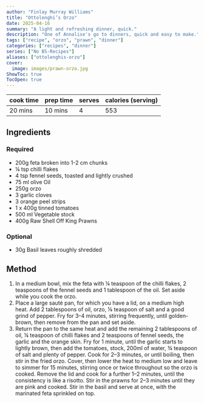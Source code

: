 ```yaml
---
author: "Finlay Murray Williams"
title: "Ottolenghi’s Orzo"
date: 2025-04-16
summary: "A light and refreshing dinner, quick."
description: "One of Annalise's go to dinners, quick and easy to make."
tags: ["recipe", "orzo", "prawn", "dinner"]
categories: ["recipes", "dinner"]
series: ["No BS-Recipes"]
aliases: ["ottolenghis-orzo"]
cover:
  image: images/prawn-orzo.jpg
ShowToc: true
TocOpen: true
---
```


| cook time | prep time | serves | calories (serving) |
|-----------|-----------|--------|--------------------|
| 20 mins   | 10 mins   | 4      | 553                |

## Ingredients
### Required
 - 200g feta broken into 1-2 cm chunks
 - ¼ tsp chilli flakes
 - 4 tsp fennel seeds, toasted and lightly crushed
 - 75 ml olive Oil
 - 250g orzo
 - 3 garlic cloves
 - 3 orange peel strips
 - 1 x 400g tinned tomatoes
 - 500 ml Vegetable stock
 - 400g Raw Shell Off King Prawns
### Optional
 - 30g Basil leaves roughly shredded

## Method
1. In a medium bowl, mix the feta with ¼ teaspoon of the chilli flakes, 2 teaspoons of the fennel seeds and 1 tablespoon of the oil. Set aside while you cook the orzo.
2. Place a large sauté pan, for which you have a lid, on a medium high heat. Add 2 tablespoons of oil, orzo, ⅛ teaspoon of salt and a good grind of pepper. Fry for 3–4 minutes, stirring frequently, until golden-brown, then remove from the pan and set aside.
3. Return the pan to the same heat and add the remaining 2 tablespoons of oil, ¼ teaspoon of chilli flakes and 2 teaspoons of fennel seeds, the garlic and the orange skin. Fry for 1 minute, until the garlic starts to lightly brown, then add the tomatoes, stock, 200ml of water, ¾ teaspoon of salt and plenty of pepper. Cook for 2–3 minutes, or until boiling, then stir in the fried orzo. Cover, then lower the heat to medium low and leave to simmer for 15 minutes, stirring once or twice throughout so the orzo is cooked. Remove the lid and cook for a further 1–2 minutes, until the consistency is like a risotto. Stir in the prawns for 2–3 minutes until they are pink and cooked. Stir in the basil and serve at once, with the marinated feta sprinkled on top.